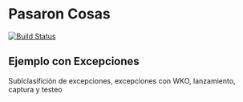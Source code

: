 # Pasaron Cosas
 
[![Build Status](https://travis-ci.org/wollok/EjemploExcepciones.svg?branch=master)](https://travis-ci.org/wollok/EjemploExcepciones)


## Ejemplo con Excepciones

Sublclasifición de excepciones, excepciones con WKO, lanzamiento, captura y testeo

